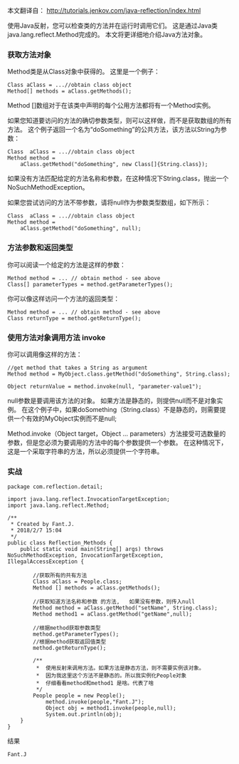 本文翻译自： http://tutorials.jenkov.com/java-reflection/index.html

使用Java反射，您可以检查类的方法并在运行时调用它们。 这是通过Java类java.lang.reflect.Method完成的。 本文将更详细地介绍Java方法对象。
### 获取方法对象
Method类是从Class对象中获得的。 这里是一个例子：
```
Class aClass = ...//obtain class object
Method[] methods = aClass.getMethods();
```
Method []数组对于在该类中声明的每个公用方法都将有一个Method实例。

如果您知道要访问的方法的确切参数类型，则可以这样做，而不是获取数组的所有方法。 这个例子返回一个名为“doSomething”的公共方法，该方法以String为参数：
```
Class  aClass = ...//obtain class object
Method method =
    aClass.getMethod("doSomething", new Class[]{String.class});
```
如果没有方法匹配给定的方法名称和参数，在这种情况下String.class，抛出一个NoSuchMethodException。

如果您尝试访问的方法不带参数，请将null作为参数类型数组，如下所示：
```
Class  aClass = ...//obtain class object
Method method =
    aClass.getMethod("doSomething", null);
```
### 方法参数和返回类型
你可以阅读一个给定的方法是这样的参数：
```
Method method = ... // obtain method - see above
Class[] parameterTypes = method.getParameterTypes();
```
你可以像这样访问一个方法的返回类型：
```
Method method = ... // obtain method - see above
Class returnType = method.getReturnType();
```
### 使用方法对象调用方法   invoke
你可以调用像这样的方法：
```
//get method that takes a String as argument
Method method = MyObject.class.getMethod("doSomething", String.class);

Object returnValue = method.invoke(null, "parameter-value1");
```
null参数是要调用该方法的对象。 如果方法是静态的，则提供null而不是对象实例。 在这个例子中，如果doSomething（String.class）不是静态的，则需要提供一个有效的MyObject实例而不是null;

Method.invoke（Object target，Object ... parameters）方法接受可选数量的参数，但是您必须为要调用的方法中的每个参数提供一个参数。 在这种情况下，这是一个采取字符串的方法，所以必须提供一个字符串。

### 实战

```
package com.reflection.detail;

import java.lang.reflect.InvocationTargetException;
import java.lang.reflect.Method;

/**
 * Created by Fant.J.
 * 2018/2/7 15:04
 */
public class Reflection_Methods {
    public static void main(String[] args) throws NoSuchMethodException, InvocationTargetException, IllegalAccessException {

        //获取所有的共有方法
        Class aClass = People.class;
        Method [] methods = aClass.getMethods();

        //获取知道方法名称和参数 的方法,   如果没有参数，则传入null
        Method method = aClass.getMethod("setName", String.class);
        Method method1 = aClass.getMethod("getName",null);

        //根据method获取参数类型
        method.getParameterTypes();
        //根据method获取返回值类型
        method.getReturnType();

        /**
         *  使用反射来调用方法。如果方法是静态方法，则不需要实例该对象。
         *  因为我这里这个方法不是静态的。所以我实例化People对象
         *  仔细看看method和method1 是啥。代表了啥
         */
        People people = new People();
            method.invoke(people,"Fant.J");
            Object obj = method1.invoke(people,null);
            System.out.println(obj);
    }
}

```
结果
```
Fant.J
```




















